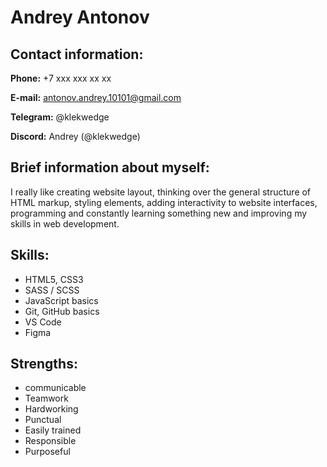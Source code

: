 # Andrey Antonov
## Contact information:
**Phone:** +7 xxx xxx xx xx

**E-mail:** antonov.andrey.10101@gmail.com

**Telegram:** @klekwedge

**Discord:** Andrey (@klekwedge)

## Brief information about myself:
I really like creating website layout, thinking over the general structure of HTML markup, styling elements, adding interactivity to website interfaces, programming and constantly learning something new and improving my skills in web development.

## Skills:
* HTML5, CSS3
* SASS / SCSS
* JavaScript basics
* Git, GitHub basics
* VS Code
* Figma

## Strengths:
* communicable
* Teamwork
* Hardworking
* Punctual
* Easily trained
* Responsible
* Purposeful